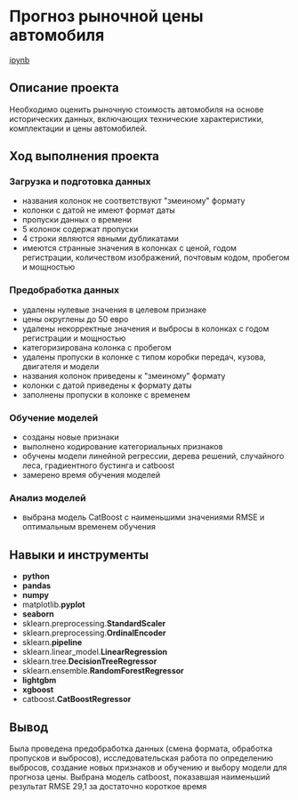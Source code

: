 # Прогноз рыночной цены автомобиля

[ipynb](https://github.com/mvs834/Yandex.Practicum-RUS/blob/346d5c78d45f2053aea598555d54ae9550e64705/Car%20Price%20Prediction/Car_Price_Prediction.ipynb)

## Описание проекта

Необходимо оценить рыночную стоимость автомобиля на основе исторических данных, включающих технические характеристики, комплектации и цены автомобилей.

## Ход выполнения проекта
### Загрузка и подготовка данных
- названия колонок не соответствуют "змеиному" формату
- колонки с датой не имеют формат даты
- пропуски данных о времени
- 5 колонок содержат пропуски
- 4 строки являются явными дубликатами
- имеются странные значения в колонках с ценой, годом регистрации, количеством изображений, почтовым кодом, пробегом и мощностью

### Предобработка данных
- удалены нулевые значения в целевом признаке
- цены округлены до 50 евро
- удалены некорректные значения и выбросы в колонках с годом регистрации и мощностью
- категоризирована колонка с пробегом
- удалены пропуски в колонке с типом коробки передач, кузова, двигателя и модели
- названия колонок приведены к "змеиному" формату
- колонки с датой приведены к формату даты
- заполнены пропуски в колонке с временем

### Обучение моделей
- созданы новые признаки
- выполнено кодирование категориальных признаков
- обучены модели линейной регрессии, дерева решений, случайного леса, градиентного бустинга и catboost
- замерено время обучения моделей

### Анализ моделей
- выбрана модель CatBoost с наименьшими значениями RMSE и оптимальным временем обучения


## Навыки и инструменты

- **python**
- **pandas**
- **numpy**
- matplotlib.**pyplot**
- **seaborn**
- sklearn.preprocessing.**StandardScaler**
- sklearn.preprocessing.**OrdinalEncoder**
- sklearn.**pipeline**
- sklearn.linear_model.**LinearRegression**
- sklearn.tree.**DecisionTreeRegressor**
- sklearn.ensemble.**RandomForestRegressor**
- **lightgbm**
- **xgboost**
- catboost.**CatBoostRegressor**





## Вывод

Была проведена предобработка данных (смена формата, обработка пропусков и выбросов), исследовательская работа по определению выбросов, создание новых признаков и обучению и выбору модели для прогноза цены. Выбрана модель catboost, показавшая наименьший результат RMSE 29,1 за достаточно короткое время
